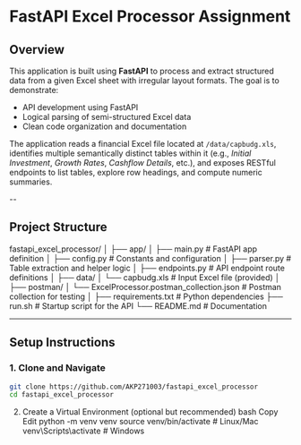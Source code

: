 # FastAPI Excel Processor Assignment

## Overview

This application is built using **FastAPI** to process and extract structured data from a given Excel sheet with irregular layout formats. The goal is to demonstrate:

- API development using FastAPI
- Logical parsing of semi-structured Excel data
- Clean code organization and documentation

The application reads a financial Excel file located at `/data/capbudg.xls`, identifies multiple semantically distinct tables within it (e.g., *Initial Investment*, *Growth Rates*, *Cashflow Details*, etc.), and exposes RESTful endpoints to list tables, explore row headings, and compute numeric summaries.

--

## Project Structure
fastapi_excel_processor/
│
├── app/
│ ├── main.py # FastAPI app definition
│ ├── config.py # Constants and configuration
│ ├── parser.py # Table extraction and helper logic
│ ├── endpoints.py # API endpoint route definitions
│
├── data/
│ └── capbudg.xls # Input Excel file (provided)
│
├── postman/
│ └── ExcelProcessor.postman_collection.json # Postman collection for testing
│
├── requirements.txt # Python dependencies
├── run.sh # Startup script for the API
└── README.md # Documentation

---

## Setup Instructions

### 1. Clone and Navigate
```bash
git clone https://github.com/AKP271003/fastapi_excel_processor
cd fastapi_excel_processor
```

2. Create a Virtual Environment (optional but recommended)
bash
Copy
Edit
python -m venv venv
source venv/bin/activate          # Linux/Mac
venv\Scripts\activate             # Windows
